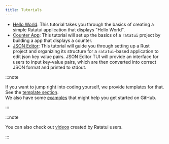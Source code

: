 ```yaml
---
title: Tutorials
---
```


- [Hello World](./hello-world/): This tutorial takes you through the basics of creating a simple
  Ratatui application that displays "Hello World".
- [Counter App](./counter-app/): This tutorial will set up the basics of a `ratatui` project by
  building a app that displays a counter.
- [JSON Editor](./json-editor/): This tutorial will guide you through setting up a Rust project and
  organizing its structure for a `ratatui`-based application to edit json key value pairs. JSON
  Editor TUI will provide an interface for users to input key-value pairs, which are then converted
  into correct JSON format and printed to stdout.

:::note

If you want to jump right into coding yourself, we provide templates for that. See the
[template section](/templates).  
We also have some [examples](https://github.com/ratatui/ratatui/tree/main/examples) that might help
you get started on GitHub.

:::

:::note

You can also check out [videos](/tutorials/videos) created by Ratatui users.

:::
